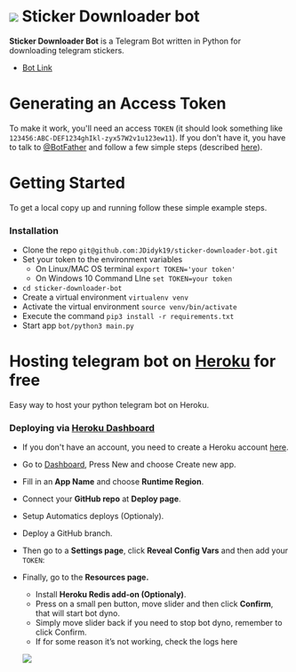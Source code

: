 ![](https://img.buzzfeed.com/buzzfeed-static/static/2018-01/24/16/asset/buzzfeed-prod-fastlane-01/sub-buzz-6599-1516828086-2.jpg?downsize=1040%3A%2A&output-quality=auto&output-format=auto)
Sticker Downloader bot
===
**Sticker Downloader Bot** is a Telegram Bot written in Python for downloading telegram stickers.
- [Bot Link](https://t.me/sticker_d0wnl0ader_bot)

Generating an Access Token
===
To make it work, you'll need an access `TOKEN` (it should look something like `123456:ABC-DEF1234ghIkl-zyx57W2v1u123ew11`).
If you don't have it, you have to talk to [@BotFather](https://telegram.me/botfather) and follow a few simple steps (described [here](https://core.telegram.org/bots#6-botfather)).

Getting Started
===
To get a local copy up and running follow these simple example steps.

### Installation
- Clone the repo
`git@github.com:JDidyk19/sticker-downloader-bot.git`
- Set your token to the environment variables 
  + On Linux/MAC OS terminal `export TOKEN='your token'`
  + On Windows 10 Command LIne `set TOKEN=your token`
- `cd sticker-downloader-bot`
- Create a virtual environment `virtualenv venv`
- Activate the virtual environment `source venv/bin/activate`
- Execute the command `pip3 install -r requirements.txt`
- Start app `bot/python3 main.py`

Hosting telegram bot on [Heroku](https://www.heroku.com/) for free
===
Easy way to host your python telegram bot on Heroku.
### Deploying via [Heroku Dashboard](https://dashboard.heroku.com/apps)
- If you don't have an account, you need to create a Heroku account [here](https://signup.heroku.com/login).
- Go to [Dashboard](https://dashboard.heroku.com/apps), Press New and choose Create new app.
- Fill in an **App Name** and choose **Runtime Region**.
- Connect your **GitHub repo** at **Deploy page**.
- Setup Automatics deploys (Optionaly).
- Deploy a GitHub branch.
- Then go to a **Settings page**, click **Reveal Config Vars** and then add your `TOKEN`:
- Finally, go to the **Resources page.**
  + Install **Heroku Redis add-on (Optionaly)**.
  + Press on a small pen button, move slider and then click **Confirm**, that will start bot dyno.
  + Simply move slider back if you need to stop bot dyno, remember to click Confirm.
  + If for some reason it’s not working, check the logs here

  ![](https://camo.githubusercontent.com/e561ede3fcf4c9f88115a4bea7fc2e3d517e24f8ae4215fc9accac3113f52eb8/687474703a2f2f692e696d6775722e636f6d2f72494855367a462e706e67)
